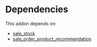 # Dependencies

This addon depends on:

- [sale_stock](https://github.com/bringout/oca-ocb-sale)
- [sale_order_product_recommendation](https://github.com/bringout/oca-workflow-process)

